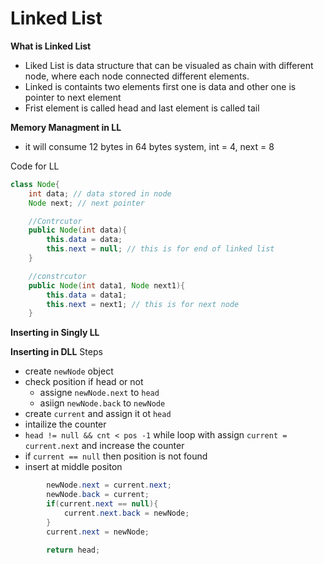 # Linked List

**What is Linked List**
- Liked List is data structure that can be visualed as chain with different node, where each node connected different elements.
- Linked is containts two elements first one is data and other one is pointer to next element
- Frist element is called head and last element is called tail

**Memory Managment in LL**
- it will consume 12 bytes in 64 bytes system, int = 4, next = 8

Code for LL
``` JAVA
class Node{
    int data; // data stored in node
    Node next; // next pointer

    //Contrcutor
    public Node(int data){
        this.data = data;
        this.next = null; // this is for end of linked list
    }

    //constrcutor
    public Node(int data1, Node next1){
        this.data = data1;
        this.next = next1; // this is for next node
    }
```

**Inserting in Singly LL**


**Inserting in DLL**
Steps
- create `newNode` object
- check position if head or not
    - assigne `newNode.next` to `head`
    - asiign `newNode.back` to `newNode`
- create `current` and assign it ot `head`
- intailize the counter
- `head != null && cnt < pos -1` while loop with assign `current = current.next` and increase the counter
- if `current == null` then position is not found
- insert at middle positon
```JAVA
        newNode.next = current.next;
        newNode.back = current;
        if(current.next == null){
            current.next.back = newNode;
        }
        current.next = newNode;

        return head;
```
